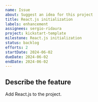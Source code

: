 ```yaml
---
name: Issue
about: Suggest an idea for this project
title: React.js initialization
labels: enhancement
assignees: sergio-ridaura
project: kickstart-template
milestone: React.js initialization
status: backlog
efforts: 2
startDate: 2024-06-02
dueDate: 2024-06-02
endDate: 2024-06-02
---
```


## Describe the feature

Add React.js to the project.
